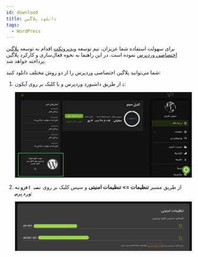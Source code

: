 ```yaml
---
id: download
title: دانلود پلاگین
tags:
  - WordPress
---
```


برای سهولت استفاده شما عزیزان، تیم توسعه [ویدپروتکت](https://vidprotect.ir) اقدام به توسعه [پلاگین اختصاصی وردپرس](https://api.vidprotect.ir/v1/wp/plugin/download) نموده است. در این راهنما به نحوه فعال‌سازی و کارکرد پلاگین پرداخته خواهد شد.

شما می‌توانید پلاگین اختصاصی وردپرس را از دو روش مختلف دانلود کنید:

1. از طریق داشبورد وردپرس و با کلیک بر روی آیکون `⤓`:

   ![Image](./img/01.jpg)

2. از طریق مسیر **تنظیمات => تنظیمات امنیتی** و سپس کلیک بر روی **`نصب افزونه وردپرس`**:

   ![Image](./img/02.jpg)
